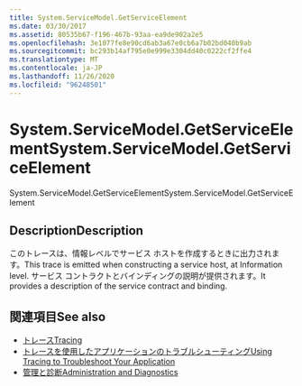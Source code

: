 ```yaml
---
title: System.ServiceModel.GetServiceElement
ms.date: 03/30/2017
ms.assetid: 80535b67-f196-467b-93aa-ea9de902a2e5
ms.openlocfilehash: 3e1077fe8e90cd6ab3a67e0cb6a7b02bd040b9ab
ms.sourcegitcommit: bc293b14af795e0e999e3304dd40c0222cf2ffe4
ms.translationtype: MT
ms.contentlocale: ja-JP
ms.lasthandoff: 11/26/2020
ms.locfileid: "96248501"
---
```

# <a name="systemservicemodelgetserviceelement"></a><span data-ttu-id="bf090-102">System.ServiceModel.GetServiceElement</span><span class="sxs-lookup"><span data-stu-id="bf090-102">System.ServiceModel.GetServiceElement</span></span>

<span data-ttu-id="bf090-103">System.ServiceModel.GetServiceElement</span><span class="sxs-lookup"><span data-stu-id="bf090-103">System.ServiceModel.GetServiceElement</span></span>  
  
## <a name="description"></a><span data-ttu-id="bf090-104">Description</span><span class="sxs-lookup"><span data-stu-id="bf090-104">Description</span></span>  

 <span data-ttu-id="bf090-105">このトレースは、情報レベルでサービス ホストを作成するときに出力されます。</span><span class="sxs-lookup"><span data-stu-id="bf090-105">This trace is emitted when constructing a service host, at Information level.</span></span> <span data-ttu-id="bf090-106">サービス コントラクトとバインディングの説明が提供されます。</span><span class="sxs-lookup"><span data-stu-id="bf090-106">It provides a description of the service contract and binding.</span></span>  
  
## <a name="see-also"></a><span data-ttu-id="bf090-107">関連項目</span><span class="sxs-lookup"><span data-stu-id="bf090-107">See also</span></span>

- [<span data-ttu-id="bf090-108">トレース</span><span class="sxs-lookup"><span data-stu-id="bf090-108">Tracing</span></span>](index.md)
- [<span data-ttu-id="bf090-109">トレースを使用したアプリケーションのトラブルシューティング</span><span class="sxs-lookup"><span data-stu-id="bf090-109">Using Tracing to Troubleshoot Your Application</span></span>](using-tracing-to-troubleshoot-your-application.md)
- [<span data-ttu-id="bf090-110">管理と診断</span><span class="sxs-lookup"><span data-stu-id="bf090-110">Administration and Diagnostics</span></span>](../index.md)
